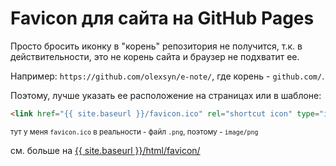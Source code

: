 # Favicon для сайта на GitHub Pages

Просто бросить иконку в "корень" репозитория не получится, т.к. в действительности, это не корень сайта и браузер не подхватит ее. 

Например: `https://github.com/olexsyn/e-note/`, где корень - `github.com/`.

Поэтому, лучше указать ее расположение на страницах или в шаблоне:

```html
<link href="{{ site.baseurl }}/favicon.ico" rel="shortcut icon" type="image/png">
```
<small>тут у меня `favicon.ico` в реальности - файл `.png`, поэтому - `image/png`</small>

см. больше на [{{ site.baseurl }}/html/favicon/](/html/favicon/)
